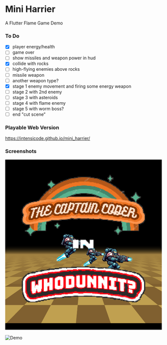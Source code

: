 # Mini Harrier

A Flutter Flame Game Demo

### To Do

- [x] player energy/health
- [ ] game over
- [ ] show missiles and weapon power in hud
- [x] collide with rocks
- [ ] high-flying enemies above rocks
- [ ] missile weapon
- [ ] another weapon type?
- [x] stage 1 enemy movement and firing some energy weapon
- [ ] stage 2 with 2nd enemy
- [ ] stage 3 with asteroids
- [ ] stage 4 with flame enemy
- [ ] stage 5 with worm boss?
- [ ] end "cut scene"

### Playable Web Version

https://intensicode.github.io/mini_harrier/

### Screenshots

![Title](images/title.png)

![Demo](images/demo.gif)
